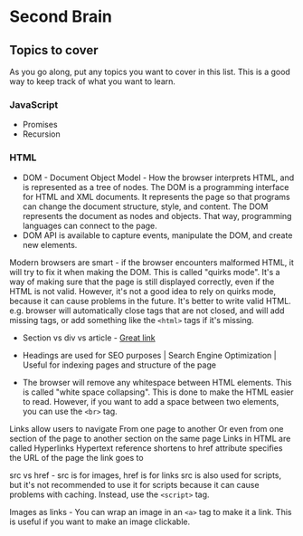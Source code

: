 # Second Brain

## Topics to cover

As you go along, put any topics you want to cover in this list. This is a good way to keep track of what you want to learn.

### JavaScript

- Promises
- Recursion

### HTML

- DOM - Document Object Model - How the browser interprets HTML, and is represented as a tree of nodes. The DOM is a programming interface for HTML and XML documents. It represents the page so that programs can change the document structure, style, and content. The DOM represents the document as nodes and objects. That way, programming languages can connect to the page.
- DOM API is available to capture events, manipulate the DOM, and create new elements.

Modern browsers are smart - if the browser encounters malformed HTML, it will try to fix it when making the DOM. This is called "quirks mode". It's a way of making sure that the page is still displayed correctly, even if the HTML is not valid. However, it's not a good idea to rely on quirks mode, because it can cause problems in the future. It's better to write valid HTML. e.g. browser will automatically close tags that are not closed, and will add missing tags, or add something like the `<html>` tags if it's missing.

- Section vs div vs article - [Great link](https://www.w3schools.com/html/html5_semantic_elements.asp)

- Headings are used for SEO purposes | Search Engine Optimization | Useful for indexing pages and structure of the page

- The browser will remove any whitespace between HTML elements. This is called "white space collapsing". This is done to make the HTML easier to read. However, if you want to add a space between two elements, you can use the `<br>` tag.

Links allow users to navigate
From one page to another
Or even from one section of the page to another section on the same page
Links in HTML are called Hyperlinks
Hypertext reference shortens to href attribute specifies the URL of the page the link goes to

src vs href - src is for images, href is for links
src is also used for scripts, but it's not recommended to use it for scripts because it can cause problems with caching. Instead, use the `<script>` tag.

Images as links - You can wrap an image in an `<a>` tag to make it a link. This is useful if you want to make an image clickable.
